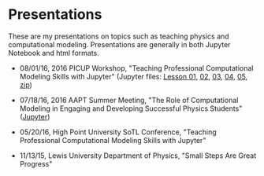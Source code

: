 # Presentations
These are my presentations on topics such as teaching physics and computational modeling. Presentations are generally in both Jupyter Notebook and html formats.

- 08/01/16, 2016 PICUP Workshop, "Teaching Professional Computational Modeling Skills with Jupyter" (Jupyter files: [Lesson 01](https://nbviewer.jupyter.org/github/atitus/presentations/blob/master/jupyter-tutorial-08-01-16/01%20Introduction%20to%20Jupyter.ipynb), [02](https://nbviewer.jupyter.org/github/atitus/presentations/blob/master/jupyter-tutorial-08-01-16/02%20VPython.ipynb), [03](https://nbviewer.jupyter.org/github/atitus/presentations/blob/master/jupyter-tutorial-08-01-16/03%20Graphing%20Data%20and%20Fitting%20a%20Line.ipynb), [04](https://nbviewer.jupyter.org/github/atitus/presentations/blob/master/jupyter-tutorial-08-01-16/04%20Creating%20a%20Notebook.ipynb), [05](https://nbviewer.jupyter.org/github/atitus/presentations/blob/master/jupyter-tutorial-08-01-16/05%20Sharing%20Your%20Notebook.ipynb), [zip](https://github.com/atitus/presentations/raw/master/jupyter-tutorial-08-01-16/jupyter-tutorial-08-01-16.zip))

- 07/18/16, 2016 AAPT Summer Meeting, "The Role of Computational Modeling in Engaging and Developing Successful Physics Students" (<a href="https://nbviewer.jupyter.org/github/atitus/presentations/blob/master/aapts16-07-18-16/presentation-aapts16.ipynb">Jupyter</a>)

- 05/20/16, High Point University SoTL Conference, "Teaching Professional Computational Modeling Skills with Jupyter"

- 11/13/15, Lewis University Department of Physics, "Small Steps Are Great Progress"
